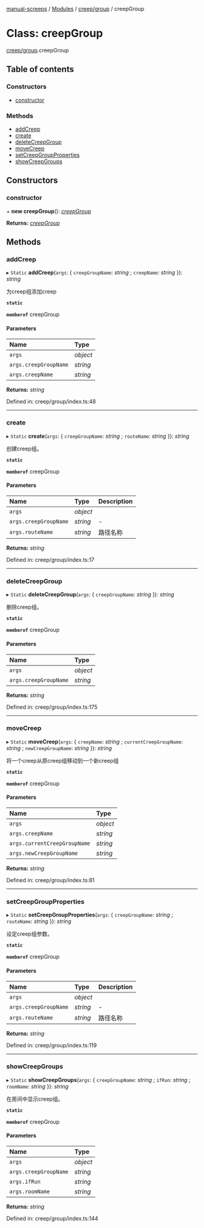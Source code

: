 [manual-screeps](../README.md) / [Modules](../modules.md) / [creep/group](../modules/creep_group.md) / creepGroup

# Class: creepGroup

[creep/group](../modules/creep_group.md).creepGroup

## Table of contents

### Constructors

- [constructor](creep_group.creepgroup.md#constructor)

### Methods

- [addCreep](creep_group.creepgroup.md#addcreep)
- [create](creep_group.creepgroup.md#create)
- [deleteCreepGroup](creep_group.creepgroup.md#deletecreepgroup)
- [moveCreep](creep_group.creepgroup.md#movecreep)
- [setCreepGroupProperties](creep_group.creepgroup.md#setcreepgroupproperties)
- [showCreepGroups](creep_group.creepgroup.md#showcreepgroups)

## Constructors

### constructor

\+ **new creepGroup**(): [*creepGroup*](creep_group.creepgroup.md)

**Returns:** [*creepGroup*](creep_group.creepgroup.md)

## Methods

### addCreep

▸ `Static` **addCreep**(`args`: { `creepGroupName`: *string* ; `creepName`: *string*  }): *string*

为creep组添加creep

**`static`**

**`memberof`** creepGroup

#### Parameters

| Name | Type |
| :------ | :------ |
| `args` | *object* |
| `args.creepGroupName` | *string* |
| `args.creepName` | *string* |

**Returns:** *string*

Defined in: creep/group/index.ts:48

___

### create

▸ `Static` **create**(`args`: { `creepGroupName`: *string* ; `routeName`: *string*  }): *string*

创建creep组。

**`static`**

**`memberof`** creepGroup

#### Parameters

| Name | Type | Description |
| :------ | :------ | :------ |
| `args` | *object* |  |
| `args.creepGroupName` | *string* | - |
| `args.routeName` | *string* | 路径名称 |

**Returns:** *string*

Defined in: creep/group/index.ts:17

___

### deleteCreepGroup

▸ `Static` **deleteCreepGroup**(`args`: { `creepGroupName`: *string*  }): *string*

删除creep组。

**`static`**

**`memberof`** creepGroup

#### Parameters

| Name | Type |
| :------ | :------ |
| `args` | *object* |
| `args.creepGroupName` | *string* |

**Returns:** *string*

Defined in: creep/group/index.ts:175

___

### moveCreep

▸ `Static` **moveCreep**(`args`: { `creepName`: *string* ; `currentCreepGroupName`: *string* ; `newCreepGroupName`: *string*  }): *string*

将一个creep从原creep组移动到一个新creep组

**`static`**

**`memberof`** creepGroup

#### Parameters

| Name | Type |
| :------ | :------ |
| `args` | *object* |
| `args.creepName` | *string* |
| `args.currentCreepGroupName` | *string* |
| `args.newCreepGroupName` | *string* |

**Returns:** *string*

Defined in: creep/group/index.ts:81

___

### setCreepGroupProperties

▸ `Static` **setCreepGroupProperties**(`args`: { `creepGroupName`: *string* ; `routeName`: *string*  }): *string*

设定creep组参数。

**`static`**

**`memberof`** creepGroup

#### Parameters

| Name | Type | Description |
| :------ | :------ | :------ |
| `args` | *object* |  |
| `args.creepGroupName` | *string* | - |
| `args.routeName` | *string* | 路径名称 |

**Returns:** *string*

Defined in: creep/group/index.ts:119

___

### showCreepGroups

▸ `Static` **showCreepGroups**(`args`: { `creepGroupName`: *string* ; `ifRun`: *string* ; `roomName`: *string*  }): *string*

在房间中显示creep组。

**`static`**

**`memberof`** creepGroup

#### Parameters

| Name | Type |
| :------ | :------ |
| `args` | *object* |
| `args.creepGroupName` | *string* |
| `args.ifRun` | *string* |
| `args.roomName` | *string* |

**Returns:** *string*

Defined in: creep/group/index.ts:144
